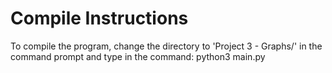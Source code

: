 # Compile Instructions

To compile the program, change the directory to 'Project 3 - Graphs/' in the command prompt and type in the command: python3 main.py

